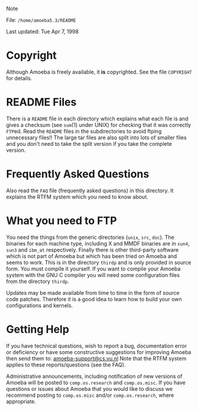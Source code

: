 > [!NOTE]
> File:		`/home/amoeba5.3/README`
>
> Last updated:	Tue Apr 7, 1998

# Copyright

Although Amoeba is freely available, it **is** copyrighted.
See the file `COPYRIGHT` for details.

# README Files

There is a `README` file in each directory which explains what each file
is and gives a checksum (see `sum`(1) under UNIX) for checking that it
was correctly `FTP`ed.  Read the `README` files in the subdirectories to
avoid ftping unnecessary files!!  The large tar files are also split
into lots of smaller files and you don't need to take the split version
if you take the complete version.

# Frequently Asked Questions

Also read the `FAQ` file (frequently asked questions) in this directory.
It explains the RTFM system which you need to know about.

# What you need to FTP

You need the things from the generic directories (`unix`, `src`, `doc`).  The
binaries for each machine type, including X and MMDF binaries are in
`sun4`, `sun3` and `ibm_at` respectively.  Finally there is other third-party
software which is not part of Amoeba but which has been tried on Amoeba
and seems to work.  This is in the directory `thirdp` and is only
provided in source form.  You must compile it yourself.  If you want to
compile your Amoeba system with the GNU C compiler you will need some
configuration files from the directory `thirdp`.

Updates may be made available from time to time in the form of source code
patches.  Therefore it is a good idea to learn how to build your own
configurations and kernels.

# Getting Help

If you have technical questions, wish to report a bug, documentation
error or deficiency or have some constructive suggestions for improving
Amoeba then send them to:
	amoeba-support@cs.vu.nl
Note that the RTFM system applies to these reports/questions (see the FAQ).

Administrative announcements, including notification of new versions of
Amoeba will be posted to `comp.os.research` and `comp.os.misc`.  If you have
questions or issues about Amoeba that you would like to discuss we recommend
posting to `comp.os.misc` and/or `comp.os.research`, where appropriate.
